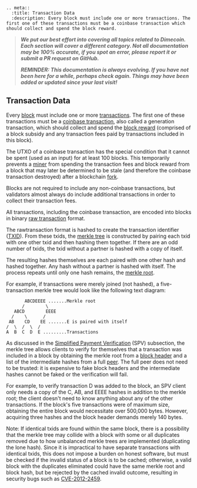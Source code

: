 ```{eval-rst}
.. meta::
  :title: Transaction Data
  :description: Every block must include one or more transactions. The first one of these transactions must be a coinbase transaction which should collect and spend the block reward.
```
> ***We put our best effort into covering all topics related to Dimecoin. Each section will cover a different category. Not all documentation may be 100% accurate, if you spot an error, please report it or submit a PR request on GitHub.***
>
> ***REMINDER: This documentation is always evolving. If you have not been here for a while, perhaps check again. Things may have been added or updated since your last visit!***

## Transaction Data

Every [block](../resources/glossary.md#block) must include one or more [transactions](../resources/glossary.md#transaction). The first one of these transactions must be a [coinbase transaction](../resources/glossary.md#coinbase-transaction), also called a generation transaction, which should collect and spend the [block reward](../resources/glossary.md#block-reward) (comprised of a block subsidy and any transaction fees paid by transactions included in this block).

The UTXO of a coinbase transaction has the special condition that it cannot be spent (used as an input) for at least 100 blocks. This temporarily prevents a [miner](../resources/glossary.md#miner) from spending the transaction fees and block reward from a block that may later be determined to be stale (and therefore the coinbase transaction destroyed) after a blockchain [fork](../resources/glossary.md#fork).

Blocks are not required to include any non-coinbase transactions, but validators almost always do include additional transactions in order to collect their transaction fees.

All transactions, including the coinbase transaction, are encoded into blocks in binary [raw transaction](../resources/glossary.md#raw-transaction) format.

The rawtransaction format is hashed to create the transaction identifier ([TXID](../resources/glossary.md#transaction-identifiers)). From these txids, the [merkle tree](../resources/glossary.md#merkle-tree) is constructed by pairing each txid with one other txid and then hashing them together. If there are an odd number of txids, the txid without a partner is hashed with a copy of itself.

The resulting hashes themselves are each paired with one other hash and hashed together. Any hash without a partner is hashed with itself. The process repeats until only one hash remains, the [merkle root](../resources/glossary.md#merkle-root).

For example, if transactions were merely joined (not hashed), a five-transaction merkle tree would look like the following text diagram:

```
       ABCDEEEE .......Merkle root
      /        \
   ABCD        EEEE
  /    \      /
 AB    CD    EE .......E is paired with itself
/  \  /  \  /
A  B  C  D  E .........Transactions
```

As discussed in the [Simplified Payment Verification](../resources/glossary.md#simplified-payment-verification) (SPV) subsection, the merkle tree allows clients to verify for themselves that a transaction was included in a block by obtaining the merkle root from a [block header](../resources/glossary.md#block-header) and a list of the intermediate hashes from a full [peer](../resources/glossary.md#peer). The full peer does not need to be trusted: it is expensive to fake block headers and the intermediate hashes cannot be faked or the verification will fail.

For example, to verify transaction D was added to the block, an SPV client only needs a copy of the C, AB, and EEEE hashes in addition to the merkle root; the client doesn't need to know anything about any of the other transactions. If the block's five transactions were of maximum size, obtaining the entire block would necessitate over 500,000 bytes. However, acquiring three hashes and the block header demands merely 140 bytes.

Note: If identical txids are found within the same block, there is a possibility that the merkle tree may collide with a block with some or all duplicates removed due to how unbalanced merkle trees are implemented (duplicating the lone hash). Since it is impractical to have separate transactions with identical txids, this does not impose a burden on honest software, but must be checked if the invalid status of a block is to be cached; otherwise, a valid block with the duplicates eliminated could have the same merkle root and block hash, but be rejected by the cached invalid outcome, resulting in security bugs such as [CVE-2012-2459](https://en.bitcoin.it/wiki/CVEs#CVE-2012-2459).
